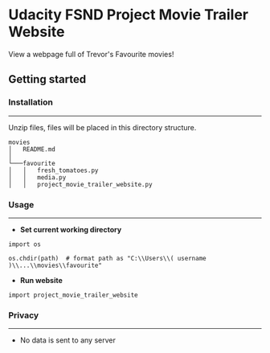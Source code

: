 # Udacity FSND Project Movie Trailer Website

View a webpage full of Trevor's Favourite movies!  
  
  

## Getting started  
  
   

### Installation
----------

Unzip files, files will be placed in this directory structure.
  
```
movies
│   README.md
│
└───favourite
│   │   fresh_tomatoes.py
│   │   media.py
│   │   project_movie_trailer_website.py
```

### Usage
----------

- **Set current working directory**
```
import os

os.chdir(path)  # format path as "C:\\Users\\( username )\\...\\movies\\favourite" 
```

- **Run website**
```
import project_movie_trailer_website
```  

### Privacy
----------

- No data is sent to any server 
